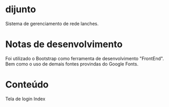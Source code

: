 # dijunto
Sistema de gerenciamento de rede lanches.
# Notas de desenvolvimento
Foi utilizado o Bootstrap como ferramenta de desenvolvimento "FrontEnd". Bem como o uso de demais fontes provindas do Google Fonts.
# Conteúdo
Tela de login
Index
